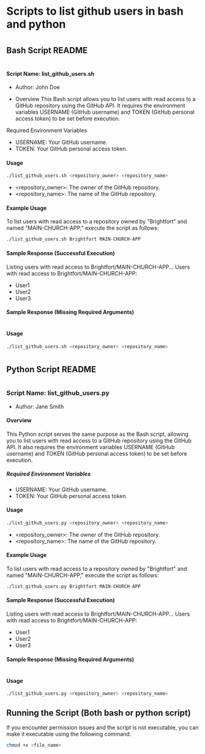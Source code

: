 # Scripts to list github users in bash and python
#
## Bash Script README
#
#### Script Name: list_github_users.sh

- Author: John Doe

- Overview
This Bash script allows you to list users with read access to a GitHub repository using the GitHub API. It requires the environment variables USERNAME (GitHub username) and TOKEN (GitHub personal access token) to be set before execution.

Required Environment Variables
- USERNAME: Your GitHub username.
- TOKEN: Your GitHub personal access token.

#### Usage
```bash
./list_github_users.sh <repository_owner> <repository_name>
```

- <repository_owner>: The owner of the GitHub repository.
- <repository_name>: The name of the GitHub repository.

#### Example Usage
To list users with read access to a repository owned by "Brightfort" and named "MAIN-CHURCH-APP," execute the script as follows:

```bash
./list_github_users.sh Brightfort MAIN-CHURCH-APP
```

#### Sample Response (Successful Execution)
Listing users with read access to Brightfort/MAIN-CHURCH-APP...
Users with read access to Brightfort/MAIN-CHURCH-APP:
- User1
- User2
- User3


#### Sample Response (Missing Required Arguments)
#
#### Usage
```bash
./list_github_users.sh <repository_owner> <repository_name>
```
#
## Python Script README
#
### Script Name: list_github_users.py

- Author: Jane Smith

#### Overview
This Python script serves the same purpose as the Bash script, allowing you to list users with read access to a GitHub repository using the GitHub API. It also requires the environment variables USERNAME (GitHub username) and TOKEN (GitHub personal access token) to be set before execution.

##### Required Environment Variables
- USERNAME: Your GitHub username.
- TOKEN: Your GitHub personal access token.

#### Usage
```bash
./list_github_users.py <repository_owner> <repository_name>
```
- <repository_owner>: The owner of the GitHub repository.
- <repository_name>: The name of the GitHub repository.

#### Example Usage
To list users with read access to a repository owned by "Brightfort" and named "MAIN-CHURCH-APP," execute the script as follows:

```bash
./list_github_users.py Brightfort MAIN-CHURCH-APP
```
#### Sample Response (Successful Execution)
Listing users with read access to Brightfort/MAIN-CHURCH-APP...
Users with read access to Brightfort/MAIN-CHURCH-APP:
- User1
- User2
- User3

#### Sample Response (Missing Required Arguments)
#
#### Usage
```bash
./list_github_users.py <repository_owner> <repository_name>
```

## Running the Script (Both bash or python script)
If you encounter permission issues and the script is not executable, you can make it executable using the following command:
```bash
chmod +x <file_name>
```